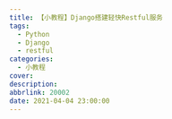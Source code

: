 ```yaml
---
title: 【小教程】Django搭建轻快Restful服务
tags:
  - Python
  - Django
  - restful
categories:
  - 小教程
cover: 
description: 
abbrlink: 20002
date: 2021-04-04 23:00:00
---
```

